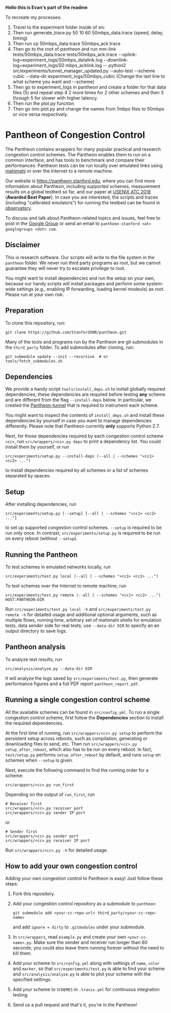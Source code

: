 **Hello this is Evan's part of the readme**

To recreate my processes:

1. Travel to the experiment folder inside of src
2. Then run generate_trace.py 50 10 60 50mbps_data.trace (speed, delay, timing)
3. Then run cp 50mbps_data.trace 50mbps_ack.trace
4. Then go to the root of pantheon and run mm-link tests/50mbps_data.trace tests/50mbps_ack.trace   --uplink-log=experiment_logs/50mbps_datalink.log   --downlink-log=experiment_logs/50 mbps_acklink.log --   python2 src/experiments/tunnel_manager_updated.py --auto-test --scheme cubic --data-dir experiment_logs/50mbps_cubic
(Change the last line to what scheme you want and --scheme)
5. Then go to experiment_logs in pantheon and create a folder for that data files (5) and repeat step 4 2 more times for 2 other schemes and then 3 through 5 for slower with higher latency.
6. Then run the plot.py function
7. Then go into plot.py and change the names from 1mbps files to 50mbps or vice versa respectively.



# Pantheon of Congestion Control
The Pantheon contains wrappers for many popular practical and research
congestion control schemes. The Pantheon enables them to run on a common
interface, and has tools to benchmark and compare their performances.
Pantheon tests can be run locally over emulated links using
[mahimahi](http://mahimahi.mit.edu/) or over the Internet to a remote machine.

Our website is <https://pantheon.stanford.edu>, where you can find more
information about Pantheon, including supported schemes, measurement results
on a global testbed so far, and our paper at [USENIX ATC 2018](https://www.usenix.org/conference/atc18/presentation/yan-francis)
(**Awarded Best Paper**).
In case you are interested, the scripts and traces
(including "calibrated emulators") for running the testbed can be found in
[observatory](https://github.com/StanfordSNR/observatory).

To discuss and talk about Pantheon-related topics and issues, feel free to
post in the [Google Group](https://groups.google.com/forum/#!forum/pantheon-stanford)
or send an email to `pantheon-stanford <at> googlegroups <dot> com`.

## Disclaimer
This is research software. Our scripts will write to the file system in the
`pantheon` folder. We never run third party programs as root, but we cannot
guarantee they will never try to escalate privilege to root.

You might want to install dependencies and run the setup on your own, because
our handy scripts will install packages and perform some system-wide settings
(e.g., enabling IP forwarding, loading kernel modeuls) as root.
Please run at your own risk.

## Preparation
To clone this repository, run:

```
git clone https://github.com/StanfordSNR/pantheon.git
```

Many of the tools and programs run by the Pantheon are git submodules in the
`third_party` folder. To add submodules after cloning, run:

```
git submodule update --init --recursive  # or tools/fetch_submodules.sh
```

## Dependencies
We provide a handy script `tools/install_deps.sh` to install globally required
dependencies; these dependencies are required before testing **any** scheme
and are different from the flag `--install-deps` below.
In particular, we created the [Pantheon-tunnel](https://github.com/StanfordSNR/pantheon-tunnel)
that is required to instrument each scheme.

You might want to inspect the contents of
`install_deps.sh` and install these dependencies by yourself in case you want to
manage dependencies differently. Please note that Pantheon currently
**only** supports Python 2.7.

Next, for those dependencies required by each congestion control scheme `<cc>`,
run `src/wrappers/<cc>.py deps` to print a dependency list. You could install
them by yourself, or run

```
src/experiments/setup.py --install-deps (--all | --schemes "<cc1> <cc2> ...")
```

to install dependencies required by all schemes or a list of schemes separated
by spaces.

## Setup
After installing dependencies, run

```
src/experiments/setup.py [--setup] [--all | --schemes "<cc1> <cc2> ..."]
```

to set up supported congestion control schemes. `--setup` is required
to be run only once. In contrast, `src/experiments/setup.py` is
required to be run on every reboot (without `--setup`).

## Running the Pantheon
To test schemes in emulated networks locally, run

```
src/experiments/test.py local (--all | --schemes "<cc1> <cc2> ...")
```

To test schemes over the Internet to remote machine, run

```
src/experiments/test.py remote (--all | --schemes "<cc1> <cc2> ...") HOST:PANTHEON-DIR
```

Run `src/experiments/test.py local -h` and `src/experiments/test.py remote -h`
for detailed usage and additional optional arguments, such as multiple flows,
running time, arbitrary set of mahimahi shells for emulation tests,
data sender side for real tests; use `--data-dir DIR` to specify an
an output directory to save logs.

## Pantheon analysis
To analyze test results, run

```
src/analysis/analyze.py --data-dir DIR
```

It will analyze the logs saved by `src/experiments/test.py`, then generate
performance figures and a full PDF report `pantheon_report.pdf`.

## Running a single congestion control scheme
All the available schemes can be found in `src/config.yml`. To run a single
congestion control scheme, first follow the **Dependencies** section to install
the required dependencies.

At the first time of running, run `src/wrappers/<cc>.py setup`
to perform the persistent setup across reboots, such as compilation,
generating or downloading files to send, etc. Then run
`src/wrappers/<cc>.py setup_after_reboot`, which also has to be run on every
reboot. In fact, `test/setup.py` performs `setup_after_reboot` by
default, and runs `setup` on schemes when `--setup` is given.

Next, execute the following command to find the running order for a scheme:
```
src/wrappers/<cc>.py run_first
```

Depending on the output of `run_first`, run

```
# Receiver first
src/wrappers/<cc>.py receiver port
src/wrappers/<cc>.py sender IP port
```

or

```
# Sender first
src/wrappers/<cc>.py sender port
src/wrappers/<cc>.py receiver IP port
```

Run `src/wrappers/<cc>.py -h` for detailed usage.

## How to add your own congestion control
Adding your own congestion control to Pantheon is easy! Just follow these
steps:

1. Fork this repository.

2. Add your congestion control repository as a submodule to `pantheon`:

   ```
   git submodule add <your-cc-repo-url> third_party/<your-cc-repo-name>
   ```

   and add `ignore = dirty` to `.gitmodules` under your submodule.

3. In `src/wrappers`, read `example.py` and create your own `<your-cc-name>.py`.
   Make sure the sender and receiver run longer than 60 seconds; you could also
   leave them running forever without the need to kill them.

4. Add your scheme to `src/config.yml` along with settings of
   `name`, `color` and `marker`, so that `src/experiments/test.py` is able to
   find your scheme and `src/analysis/analyze.py` is able to plot your scheme
   with the specified settings.

5. Add your scheme to `SCHEMES` in `.travis.yml` for continuous integration testing.

6. Send us a pull request and that's it, you're in the Pantheon!
